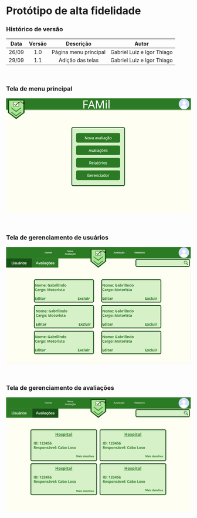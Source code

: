 # Protótipo de alta fidelidade

### Histórico de versão

| Data| Versão| Descrição  | Autor  |
| :---: | :---: | :---: | :---: |
| 26/09 | 1.0 | Página menu principal | Gabriel Luiz e Igor Thiago |
| 29/09 | 1.1 | Adição das telas | Gabriel Luiz e Igor Thiago |

<br>

### Tela de menu principal

![Tela-Menu](/docs/assets/produtos/prototipos/prototipo_time_c/tela_menu_principal_alta_fidelidade.png)

<br>

### Tela de gerenciamento de usuários

![Tela-Gerenciamento-Usuários](/docs/assets/produtos/prototipos/prototipo_time_c/tela_gerenciador_user_alta_fidelidade.png)

<br>

### Tela de gerenciamento de avaliações

![Tela-Gerenciamento-Avaliações](/docs/assets/produtos/prototipos/prototipo_time_c/tela_gerenciador_avaliacao_alta_fidelidade.png)
